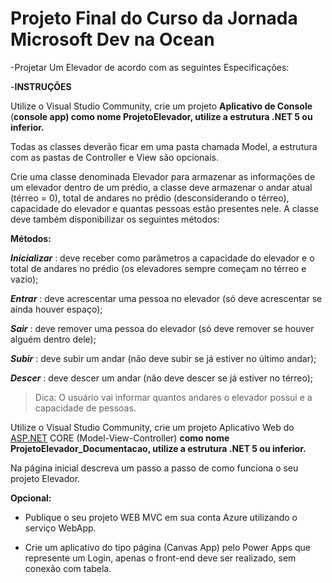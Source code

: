 # Projeto Final do Curso da Jornada Microsoft Dev na Ocean

-Projetar Um Elevador de acordo com as seguintes Especificações:

-**INSTRUÇÕES**

Utilize o Visual Studio Community, crie um projeto **Aplicativo de Console** (**console app) como nome ProjetoElevador, utilize a estrutura .NET 5 ou inferior.**

Todas as classes deverão ficar em uma pasta chamada Model, a estrutura com as pastas de Controller e View são opcionais.

Crie uma classe denominada Elevador para armazenar as informações de um elevador
dentro de um prédio, a classe deve armazenar o andar atual (térreo = 0), total de andares
no prédio (desconsiderando o térreo), capacidade do elevador e quantas pessoas estão
presentes nele. A classe deve também disponibilizar os seguintes métodos:

**Métodos:**

***Inicializar*** : deve receber como parâmetros a capacidade do elevador e o total de
andares no prédio (os elevadores sempre começam no térreo e vazio);

***Entrar*** : deve acrescentar uma pessoa no elevador (só deve acrescentar se ainda houver
espaço);

***Sair*** : deve remover uma pessoa do elevador (só deve remover se houver alguém
dentro dele);

***Subir*** : deve subir um andar (não deve subir se já estiver no último andar);

***Descer*** : deve descer um andar (não deve descer se já estiver no térreo);

> Dica: O usuário vai informar quantos andares o elevador possui e a capacidade de pessoas.
> 

Utilize o Visual Studio Community, crie um projeto  Aplicativo Web do [ASP.NET](http://ASP.NET) CORE (Model-View-Controller) **como nome ProjetoElevador_Documentacao, utilize a estrutura .NET 5 ou inferior.**

Na página inicial descreva um passo a passo de como funciona o seu projeto Elevador.

**Opcional:**

 - Publique o seu projeto WEB MVC em sua conta Azure utilizando o serviço WebApp.

 - Crie um aplicativo do tipo página (Canvas App) pelo Power Apps que represente um Login, apenas o front-end deve ser realizado, sem conexão com tabela.
